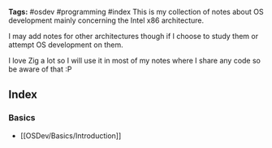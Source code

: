 **Tags:** #osdev #programming #index
This is my collection of notes about OS development mainly concerning the Intel x86 architecture.

I may add notes for other architectures though if I choose to study them or attempt OS development on them.

I love Zig a lot so I will use it in most of my notes where I share any code so be aware of that :P
## Index
### Basics
- [[OSDev/Basics/Introduction]]